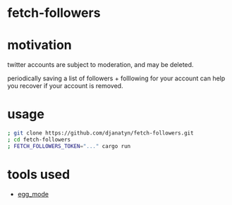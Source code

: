 fetch-followers
===============

# motivation

twitter accounts are subject to moderation, and may be deleted.

periodically saving a list of followers + folllowing for your account can help you recover if your account is removed.

# usage

``` sh
; git clone https://github.com/djanatyn/fetch-followers.git
; cd fetch-followers
; FETCH_FOLLOWERS_TOKEN="..." cargo run
```

# tools used

- [egg_mode](https://lib.rs/crates/egg-mode)

